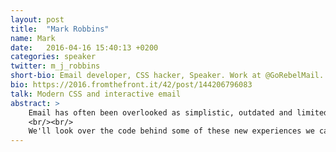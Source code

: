 ```yaml
---
layout: post
title:  "Mark Robbins"
name: Mark
date:   2016-04-16 15:40:13 +0200
categories: speaker
twitter: m_j_robbins
short-bio: Email developer, CSS hacker, Speaker. Work at @GoRebelMail. Views are largely stolen and passed off as my own. Also found at @2stringslim and @deadwhisky.
bio: https://2016.fromthefront.it/42/post/144206796083
talk: Modern CSS and interactive email
abstract: >
    Email has often been overlooked as simplistic, outdated and limited but with modern webkit based email clients accounting for over 60% of opens the possibilities have really opened up. The new age of email is a fully interactive experience based in modern CSS (with a solid fallback for Outlook).
    <br/><br/>
    We'll look over the code behind some of these new experiences we can offer in emails, such as (but not limited to): image galleries, price calculations, hotspots, animation and checkout.
---
```

